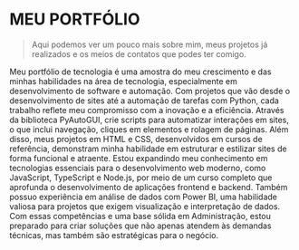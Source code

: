 # MEU PORTFÓLIO 
> Aqui podemos ver um pouco mais sobre mim, meus projetos já realizados e os meios de contatos que podes ter comigo.

Meu portfólio de tecnologia é uma amostra do meu crescimento e das minhas habilidades na área de tecnologia, especialmente em desenvolvimento de software e automação. Com projetos que vão desde o desenvolvimento de sites até a automação de tarefas com Python, cada trabalho reflete meu compromisso com a inovação e a eficiência. Através da biblioteca PyAutoGUI, crie scripts para automatizar interações em sites, o que inclui navegação, cliques em elementos e rolagem de páginas. Além disso, meus projetos em HTML e CSS, desenvolvidos em cursos de referência, demonstram minha habilidade em estruturar e estilizar sites de forma funcional e atraente.
Estou expandindo meu conhecimento em tecnologias essenciais para o desenvolvimento web moderno, como JavaScript, TypeScript e Node.js, por meio de um curso completo que aprofunda o desenvolvimento de aplicações frontend e backend. Também possuo experiência em análise de dados com Power BI, uma habilidade valiosa para projetos que exigem visualização e interpretação de dados. Com essas competências e uma base sólida em Administração, estou preparado para criar soluções que não apenas atendem às demandas técnicas, mas também são estratégicas para o negócio.
